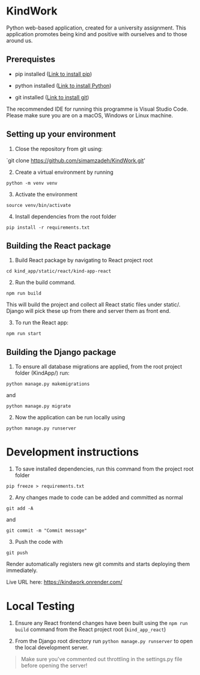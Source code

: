 # KindWork
Python web-based application, created for a university assignment. This application promotes being kind and positive with ourselves and to those around us.

## Prerequistes

- pip installed ([Link to install pip](https://pip.pypa.io/en/stable/installation/))

- python installed ([Link to install Python](https://www.python.org/downloads/))

- git installed ([Link to install git](https://github.com/git-guides/install-git))

The recommended IDE for running this programme is Visual Studio Code. Please make sure you are on a macOS, Windows or Linux machine. 


## Setting up your environment

1. Close the repository from git using:

`git clone https://github.com/simamzadeh/KindWork.git'

2. Create a virtual environment by running

`python -m venv venv`

3. Activate the environment

`source venv/bin/activate`

4. Install dependencies from the root folder

`pip install -r requirements.txt`

## Building the React package

1. Build React package by navigating to React project root

`cd kind_app/static/react/kind-app-react`

2. Run the build command.

`npm run build`

This will build the project and collect all React static files under static/. Django will pick these up from there and server them as front end.

3. To run the React app:

`npm run start`

## Building the Django package

1. To ensure all database migrations are applied, from the root project folder (KindApp/) run:

`python manage.py makemigrations`

and

`python manage.py migrate`

2. Now the application can be run locally using

`python manage.py runserver`

# Development instructions

1. To save installed dependencies, run this command from the project root folder

`pip freeze > requirements.txt`

2. Any changes made to code can be added and committed as normal

`git add -A` 

and 

`git commit -m "Commit message"`

3. Push the code with

`git push`

Render automatically registers new git commits and starts deploying them immediately.

Live URL here: https://kindwork.onrender.com/ 

# Local Testing

1. Ensure any React frontend changes have been built using the `npm run build` command from the React project root (`kind_app_react`)

2. From the Django root directory run `python manage.py runserver` to open the local development server.

> Make sure you've commented out throttling in the settings.py file before opening the server!